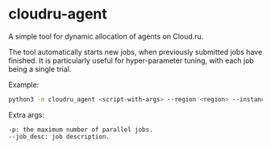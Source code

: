 # cloudru-agent
A simple tool for dynamic allocation of agents on Cloud.ru.

The tool automatically starts new jobs, when previously submitted jobs have finished. It is particularly useful for hyper-parameter tuning, with each job being a single trial.

Example:
```sh
python3 -m cloudru_agent <script-with-args> --region <region> --instance_type <type> --base_image <image> --capacity <num-runs>
```

Extra args:
```
-p: the maximum number of parallel jobs.
--job_desc: job description.
```
